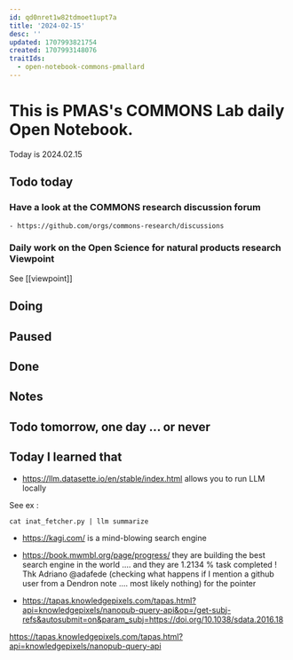 ```yaml
---
id: qd0nret1w82tdmoet1upt7a
title: '2024-02-15'
desc: ''
updated: 1707993821754
created: 1707993148076
traitIds:
  - open-notebook-commons-pmallard
---
```


# This is PMAS's COMMONS Lab daily Open Notebook.

Today is 2024.02.15

## Todo today

### Have a look at the COMMONS research discussion forum
    - https://github.com/orgs/commons-research/discussions

### Daily work on the Open Science for natural products research Viewpoint

See [[viewpoint]]


###
###

## Doing

## Paused

## Done

## Notes

## Todo tomorrow, one day ... or never 


###
###


## Today I learned that

- https://llm.datasette.io/en/stable/index.html allows you to run LLM locally 

See ex :

```
cat inat_fetcher.py | llm summarize
```

- https://kagi.com/ is a mind-blowing search engine

- https://book.mwmbl.org/page/progress/ they are building the best search engine in the world .... and they are 1.2134 % task completed ! Thk Adriano  @adafede (checking what happens if I mention a github user from a Dendron note .... most likely nothing) for the pointer

- https://tapas.knowledgepixels.com/tapas.html?api=knowledgepixels/nanopub-query-api&op=/get-subj-refs&autosubmit=on&param_subj=https://doi.org/10.1038/sdata.2016.18

https://tapas.knowledgepixels.com/tapas.html?api=knowledgepixels/nanopub-query-api